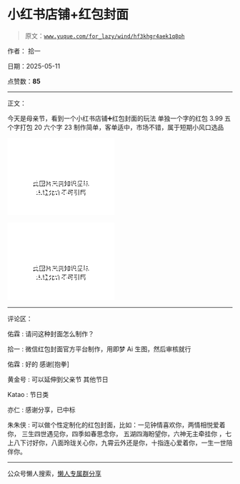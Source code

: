 # 小红书店铺+红包封面

> 原文：[`www.yuque.com/for_lazy/wind/hf3khgr4aek1q8ph`](https://www.yuque.com/for_lazy/wind/hf3khgr4aek1q8ph)

作者： 拾一

日期：2025-05-11

点赞数：**85**

* * *

正文：

今天是母亲节，看到一个小红书店铺➕红包封面的玩法 单独一个字的红包 3.99 五个字打包 20 六个字 23 制作简单，客单适中，市场不错，属于短期小风口选品

![](img/dd1b1fa2df3261e927f2b326b2fd0f94.png "None")

![](img/038e0cf342dc3db4d04f4e83e063f9f3.png "None")

* * *

评论区：

佑霖 : 请问这种封面怎么制作？

拾一 : 微信红包封面官方平台制作，用即梦 Ai 生图，然后审核就行

佑霖 : 好的 感谢[抱拳]

黄金号 : 可以延伸到父亲节 其他节日

Katao : 节日类

亦仁 : 感谢分享，已中标

朱朱侠 : 可以做个性定制化的红包封面，比如：一见钟情喜欢你，两情相悦爱着你， 三生四世遇见你，四季如春思念你， 五湖四海盼望你，六神无主牵挂你
，七上八下讨好你，八面玲珑关心你，九霄云外还是你，十指连心爱着你，一生一世陪伴你。

* * *

公众号懒人搜索，[懒人专属群分享](https://lazybook.fun/#/blog/group)